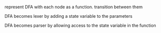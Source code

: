represent DFA with each node as a function. transition between them

DFA becomes lexer by adding a state variable to the parameters

DFA becomes parser by allowing access to the state variable in the function
